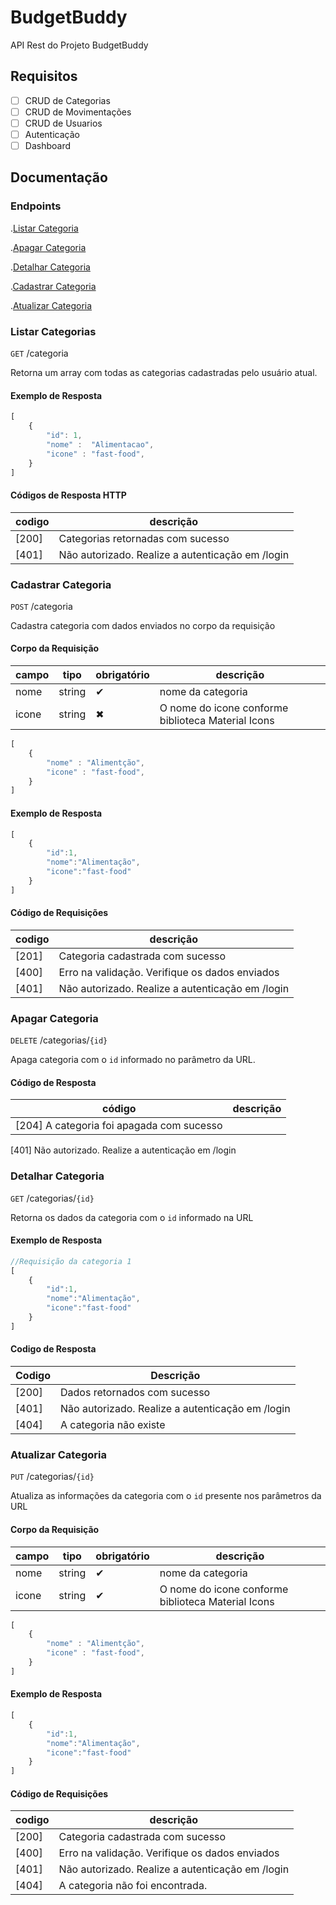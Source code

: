 # BudgetBuddy
API Rest do Projeto BudgetBuddy

## Requisitos
- [ ] CRUD de Categorias
- [ ] CRUD de Movimentações
- [ ] CRUD de Usuarios
- [ ] Autenticação
- [ ] Dashboard

## Documentação

### Endpoints


.[Listar Categoria](#listar-categorias)  

.[Apagar Categoria](#apagar-categoria)  

.[Detalhar  Categoria](#detalhar-categoria)

.[Cadastrar  Categoria](#cadastrar-categoria)

.[Atualizar Categoria](#atualizar-categoria)


### Listar Categorias
`GET`  /categoria

Retorna um array com todas as categorias cadastradas pelo usuário atual.

#### Exemplo de Resposta

```js
[
    {
        "id": 1,
        "nome" :  "Alimentacao",
        "icone" : "fast-food",
    }
]
```

#### Códigos de Resposta  HTTP
 
|codigo|descrição|
|--- | --- |
[200] |Categorias retornadas com sucesso
[401] | Não autorizado. Realize a autenticação em /login

### Cadastrar Categoria
`POST` /categoria

Cadastra categoria com dados enviados no corpo da requisição

#### Corpo da Requisição

|campo | tipo | obrigatório| descrição
|------|------|------------|-----------
|nome|string|✔| nome da categoria
|icone|string|✖| O nome do icone conforme biblioteca Material Icons

```js
[
    {
        "nome" : "Alimentção",
        "icone" : "fast-food",
    }
]
```

#### Exemplo de Resposta
```js
[
    {
        "id":1,
        "nome":"Alimentação",
        "icone":"fast-food"
    }
]
```

#### Código de Requisições

| codigo | descrição |
|--------|-----------|
[201] |Categoria cadastrada com sucesso
[400] |Erro na validação. Verifique os dados enviados
[401]  |Não autorizado. Realize a autenticação em /login

### Apagar Categoria
`DELETE`  /categorias/`{id}`

Apaga categoria com o `id` informado no parâmetro da URL.

#### Código de Resposta 
|código|descrição|
|-----|----------|
[204] A categoria foi apagada com sucesso|
[401] Não autorizado. Realize a autenticação em /login

### Detalhar Categoria
`GET`  /categorias/`{id}`

Retorna os dados da categoria com o `id` informado na URL

#### Exemplo de Resposta
```js
//Requisição da categoria 1
[
    {
        "id":1,
        "nome":"Alimentação",
        "icone":"fast-food"
    }
]
```

#### Codigo de Resposta
|Codigo|Descrição|
|------|----------|
[200] |Dados retornados com sucesso
[401] | Não autorizado. Realize a autenticação em /login
[404] |A categoria não existe

### Atualizar Categoria
`PUT` /categorias/`{id}`

Atualiza as informações da categoria com o `id` presente nos parâmetros da URL

#### Corpo da Requisição

|campo | tipo | obrigatório| descrição
|------|------|------------|-----------
|nome|string|✔| nome da categoria
|icone|string|✔| O nome do icone conforme biblioteca Material Icons

```js
[
    {
        "nome" : "Alimentção",
        "icone" : "fast-food",
    }
]
```

#### Exemplo de Resposta
```js
[
    {
        "id":1,
        "nome":"Alimentação",
        "icone":"fast-food"
    }
]
```
#### Código de Requisições

| codigo | descrição |
|--------|-----------|
[200]| Categoria cadastrada com sucesso
[400]| Erro na validação. Verifique os dados enviados
[401]|  Não autorizado. Realize a autenticação em /login
[404] | A categoria não foi encontrada.